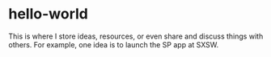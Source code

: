 # hello-world
This is where I store ideas, resources, or even share and discuss things with others.
For example, one idea is to launch the SP app at SXSW.
